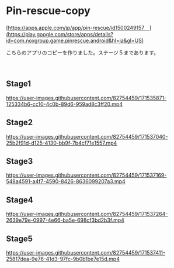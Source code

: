 # Pin-rescue-copy

[https://apps.apple.com/jp/app/pin-rescue/id1500249157　](https://play.google.com/store/apps/details?id=com.noxgroup.game.pinrescue.android&hl=ja&gl=US)

こちらのアプリのコピーを作りました。ステージ５まであります。

　
## Stage1
https://user-images.githubusercontent.com/82754459/171535871-125334b6-cc10-4c0b-89d6-959ad8c3ff20.mp4
## Stage2

https://user-images.githubusercontent.com/82754459/171537040-25b2f91d-d125-4130-bb9f-7b4cf71e1557.mp4


## Stage3


https://user-images.githubusercontent.com/82754459/171537169-548a4591-a4f7-4590-8426-8636099207a3.mp4


## Stage4


https://user-images.githubusercontent.com/82754459/171537264-2639e79e-0997-4e66-ba5e-698cf3bd2b3f.mp4


## Stage5


https://user-images.githubusercontent.com/82754459/171537411-25817dea-9e76-41d3-97fc-9b0b1be7e15d.mp4

